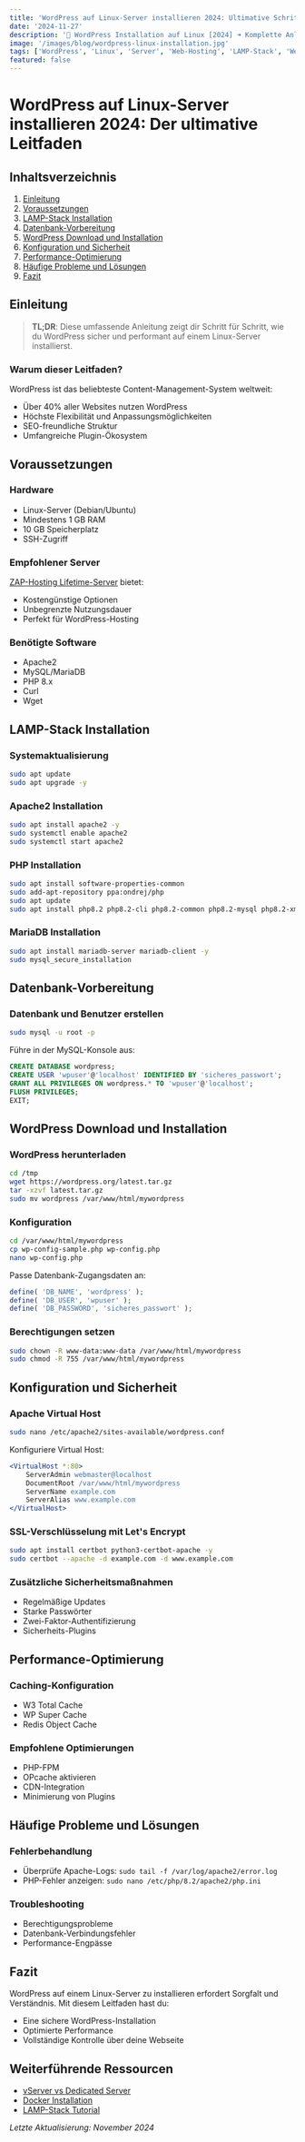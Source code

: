 ```yaml
---
title: 'WordPress auf Linux-Server installieren 2024: Ultimative Schritt-für-Schritt Anleitung'
date: '2024-11-27'
description: '🚀 WordPress Installation auf Linux [2024] ➜ Komplette Anleitung für Debian & Ubuntu ✓ LAMP-Stack ✓ Sicherheit ✓ Performance-Optimierung ✓ SEO-freundlich'
image: '/images/blog/wordpress-linux-installation.jpg'
tags: ['WordPress', 'Linux', 'Server', 'Web-Hosting', 'LAMP-Stack', 'Webentwicklung', 'Tutorial', 'SEO', 'Performance', 'Debian', 'Ubuntu']
featured: false
---
```


# WordPress auf Linux-Server installieren 2024: Der ultimative Leitfaden

## Inhaltsverzeichnis
1. [Einleitung](#einleitung)
2. [Voraussetzungen](#voraussetzungen)
3. [LAMP-Stack Installation](#lamp-stack-installation)
4. [Datenbank-Vorbereitung](#datenbank-vorbereitung)
5. [WordPress Download und Installation](#wordpress-download-und-installation)
6. [Konfiguration und Sicherheit](#konfiguration-und-sicherheit)
7. [Performance-Optimierung](#performance-optimierung)
8. [Häufige Probleme und Lösungen](#häufige-probleme-und-lösungen)
9. [Fazit](#fazit)

## Einleitung

> **TL;DR**: Diese umfassende Anleitung zeigt dir Schritt für Schritt, wie du WordPress sicher und performant auf einem Linux-Server installierst.

### Warum dieser Leitfaden?

WordPress ist das beliebteste Content-Management-System weltweit:
- Über 40% aller Websites nutzen WordPress
- Höchste Flexibilität und Anpassungsmöglichkeiten
- SEO-freundliche Struktur
- Umfangreiche Plugin-Ökosystem

## Voraussetzungen

### Hardware
- Linux-Server (Debian/Ubuntu)
- Mindestens 1 GB RAM
- 10 GB Speicherplatz
- SSH-Zugriff

### Empfohlener Server
[ZAP-Hosting Lifetime-Server](https://zap-hosting.com/vserverhomepage) bietet:
- Kostengünstige Optionen
- Unbegrenzte Nutzungsdauer
- Perfekt für WordPress-Hosting

### Benötigte Software
- Apache2
- MySQL/MariaDB
- PHP 8.x
- Curl
- Wget

## LAMP-Stack Installation

### Systemaktualisierung
```bash
sudo apt update
sudo apt upgrade -y
```

### Apache2 Installation
```bash
sudo apt install apache2 -y
sudo systemctl enable apache2
sudo systemctl start apache2
```

### PHP Installation
```bash
sudo apt install software-properties-common
sudo add-apt-repository ppa:ondrej/php
sudo apt update
sudo apt install php8.2 php8.2-cli php8.2-common php8.2-mysql php8.2-xml php8.2-xmlrpc php8.2-curl php8.2-gd php8.2-imagick php8.2-cli php8.2-dev php8.2-imap php8.2-mbstring php8.2-opcache php8.2-soap php8.2-zip -y
```

### MariaDB Installation
```bash
sudo apt install mariadb-server mariadb-client -y
sudo mysql_secure_installation
```

## Datenbank-Vorbereitung

### Datenbank und Benutzer erstellen
```bash
sudo mysql -u root -p
```

Führe in der MySQL-Konsole aus:
```sql
CREATE DATABASE wordpress;
CREATE USER 'wpuser'@'localhost' IDENTIFIED BY 'sicheres_passwort';
GRANT ALL PRIVILEGES ON wordpress.* TO 'wpuser'@'localhost';
FLUSH PRIVILEGES;
EXIT;
```

## WordPress Download und Installation

### WordPress herunterladen
```bash
cd /tmp
wget https://wordpress.org/latest.tar.gz
tar -xzvf latest.tar.gz
sudo mv wordpress /var/www/html/mywordpress
```

### Konfiguration
```bash
cd /var/www/html/mywordpress
cp wp-config-sample.php wp-config.php
nano wp-config.php
```

Passe Datenbank-Zugangsdaten an:
```php
define( 'DB_NAME', 'wordpress' );
define( 'DB_USER', 'wpuser' );
define( 'DB_PASSWORD', 'sicheres_passwort' );
```

### Berechtigungen setzen
```bash
sudo chown -R www-data:www-data /var/www/html/mywordpress
sudo chmod -R 755 /var/www/html/mywordpress
```

## Konfiguration und Sicherheit

### Apache Virtual Host
```bash
sudo nano /etc/apache2/sites-available/wordpress.conf
```

Konfiguriere Virtual Host:
```apache
<VirtualHost *:80>
    ServerAdmin webmaster@localhost
    DocumentRoot /var/www/html/mywordpress
    ServerName example.com
    ServerAlias www.example.com
</VirtualHost>
```

### SSL-Verschlüsselung mit Let's Encrypt
```bash
sudo apt install certbot python3-certbot-apache -y
sudo certbot --apache -d example.com -d www.example.com
```

### Zusätzliche Sicherheitsmaßnahmen
- Regelmäßige Updates
- Starke Passwörter
- Zwei-Faktor-Authentifizierung
- Sicherheits-Plugins

## Performance-Optimierung

### Caching-Konfiguration
- W3 Total Cache
- WP Super Cache
- Redis Object Cache

### Empfohlene Optimierungen
- PHP-FPM
- OPcache aktivieren
- CDN-Integration
- Minimierung von Plugins

## Häufige Probleme und Lösungen

### Fehlerbehandlung
- Überprüfe Apache-Logs: `sudo tail -f /var/log/apache2/error.log`
- PHP-Fehler anzeigen: `sudo nano /etc/php/8.2/apache2/php.ini`

### Troubleshooting
- Berechtigungsprobleme
- Datenbank-Verbindungsfehler
- Performance-Engpässe

## Fazit

WordPress auf einem Linux-Server zu installieren erfordert Sorgfalt und Verständnis. Mit diesem Leitfaden hast du:
- Eine sichere WordPress-Installation
- Optimierte Performance
- Vollständige Kontrolle über deine Webseite

## Weiterführende Ressourcen
- [vServer vs Dedicated Server](/blog/vserver-vs-dedicated-server)
- [Docker Installation](/blog/docker-installation-linux)
- [LAMP-Stack Tutorial](/blog/debian-lamp-stack)

*Letzte Aktualisierung: November 2024*
